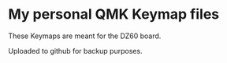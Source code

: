 # My personal QMK Keymap files

These Keymaps are meant for the DZ60 board.

Uploaded to github for backup purposes.
